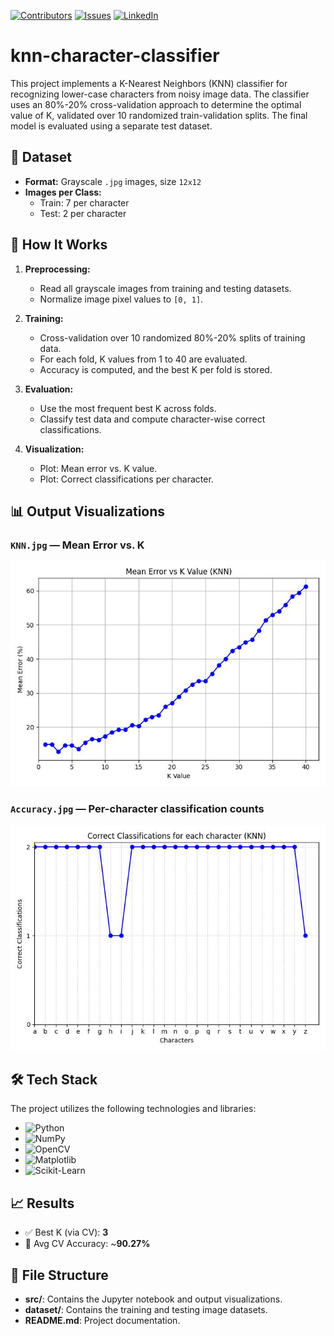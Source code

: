 <!-- SHIELDS -->
[![Contributors][contributors-shield]][contributors-url]
[![Issues][issues-shield]][issues-url]
[![LinkedIn][linkedin-shield]][linkedin-url]


# knn-character-classifier
This project implements a K-Nearest Neighbors (KNN) classifier for recognizing lower-case characters from noisy image data. The classifier uses an 80%-20% cross-validation approach to determine the optimal value of K, validated over 10 randomized train-validation splits. The final model is evaluated using a separate test dataset. 
## 📂 Dataset

- **Format:** Grayscale `.jpg` images, size `12x12`
- **Images per Class:**
  - Train: 7 per character
  - Test: 2 per character

## 🚀 How It Works

1. **Preprocessing:**
   - Read all grayscale images from training and testing datasets.
   - Normalize image pixel values to `[0, 1]`.

2. **Training:**
   - Cross-validation over 10 randomized 80%-20% splits of training data.
   - For each fold, K values from 1 to 40 are evaluated.
   - Accuracy is computed, and the best K per fold is stored.

3. **Evaluation:**
   - Use the most frequent best K across folds.
   - Classify test data and compute character-wise correct classifications.

4. **Visualization:**
   - Plot: Mean error vs. K value.
   - Plot: Correct classifications per character.

## 📊 Output Visualizations

### `KNN.jpg` — Mean Error vs. K

![KNN Mean Error](https://github.com/alyelaswad/knn-character-classifier/blob/main/src/KNN.jpg?raw=true)

### `Accuracy.jpg` — Per-character classification counts

![Per-character Accuracy](https://github.com/alyelaswad/knn-character-classifier/blob/main/src/Accuracy.jpg?raw=true)


## 🛠️ Tech Stack

The project utilizes the following technologies and libraries:

- ![Python](https://img.shields.io/badge/Python-3776AB?style=for-the-badge&logo=python&logoColor=white)
- ![NumPy](https://img.shields.io/badge/NumPy-013243?style=for-the-badge&logo=numpy&logoColor=white)
- ![OpenCV](https://img.shields.io/badge/OpenCV-5C3EE8?style=for-the-badge&logo=opencv&logoColor=white)
- ![Matplotlib](https://img.shields.io/badge/Matplotlib-11557C?style=for-the-badge&logo=matplotlib&logoColor=white)
- ![Scikit-Learn](https://img.shields.io/badge/Scikit_Learn-F7931E?style=for-the-badge&logo=scikit-learn&logoColor=white)


## 📈 Results

- ✅ Best K (via CV): **3**
- 🎯 Avg CV Accuracy: ~**90.27%**

## 📁 File Structure
- **src/**: Contains the Jupyter notebook and output visualizations.
- **dataset/**: Contains the training and testing image datasets.
- **README.md**: Project documentation.

<!-- SHIELD LINKS -->
[contributors-shield]: https://img.shields.io/github/contributors/alyelaswad/knn-character-classifier.svg?style=for-the-badge
[contributors-url]: https://github.com/alyelaswad/knn-character-classifier/graphs/contributors
[forks-shield]: https://img.shields.io/github/forks/alyelaswad/knn-character-classifier.svg?style=for-the-badge
[forks-url]: https://github.com/alyelaswad/knn-character-classifier/network/members
[stars-shield]: https://img.shields.io/github/stars/alyelaswad/knn-character-classifier.svg?style=for-the-badge
[stars-url]: https://github.com/alyelaswad/knn-character-classifier/stargazers
[issues-shield]: https://img.shields.io/github/issues/alyelaswad/knn-character-classifier.svg?style=for-the-badge
[issues-url]: https://github.com/alyelaswad/knn-character-classifier/issues
[linkedin-shield]: https://img.shields.io/badge/-LinkedIn-black.svg?style=for-the-badge&logo=linkedin&colorB=555
[linkedin-url]: https://www.linkedin.com/in/aly-elaswad/
